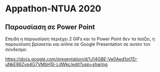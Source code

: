 # Appathon-NTUA 2020

## Παρουσίαση σε Power Point
Επειδή η παρουσίαση περιέχει 2 GIFs και το Power Point δεν τα παίζει, η παρουσίαση βρίσκεται και online σε Google Presentation σε αυτόν τον σύνδεσμο:

https://docs.google.com/presentation/d/1J14GBE-Ve0Aed1ot7D-uNkE86Zvp4G7VMbH5I-LdWkc/edit?usp=sharing
